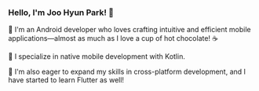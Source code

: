 ### Hello, I'm Joo Hyun Park! 👋

🌱 I'm an Android developer who loves crafting intuitive and efficient mobile applications—almost as much as I love a cup of hot chocolate! ☕

🌱 I specialize in native mobile development with Kotlin.

🌱 I'm also eager to expand my skills in cross-platform development, and I have started to learn Flutter as well! 



</br>

<!--
[![Top Langs](https://github-readme-stats-alpha-jet.vercel.app/api/top-langs/?username=JooHyunPark-jp&layout=compact&langs_count=6&exclude_repo=JooHyunPark-JP.github.io,SpeedChecker)](https://github.com/anuraghazra/github-readme-stats)[![JooHyun's GitHub stats](https://github-readme-stats.vercel.app/api?username=JooHyunPark-JP&hide=stars,contribs&title_color=ffffff&icon_color=bb2acf&text_color=daf7dc&bg_color=151515&count_private=true&show_icons=true)](https://github.com/anuraghazra/github-readme-stats)
-->


<!--
**JooHyunPark-JP/JooHyunPark-jp** is a ✨ _special_ ✨ repository because its `README.md` (this file) appears on your GitHub profile...

Here are some ideas to get you started:...

- 🔭 I’m currently working on ...
- 🌱 I’m currently learning ...
- 👯 I’m looking to collaborate on ....
- 🤔 I’m looking for help with ...
- 💬 Ask me about ...
- 📫 How to reach me: ...
- 😄 Pronouns: ...
- ⚡ Fun fact: ...
-->
